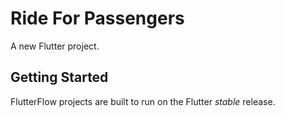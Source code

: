 # Ride For Passengers

A new Flutter project.

## Getting Started

FlutterFlow projects are built to run on the Flutter _stable_ release.
